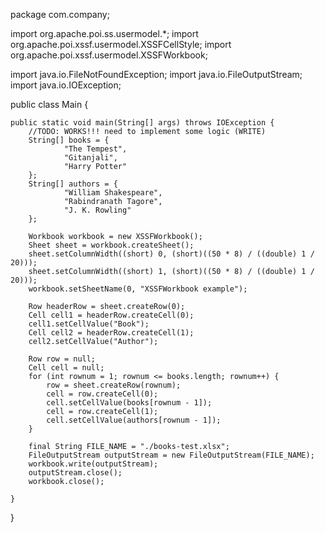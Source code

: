 package com.company;

import org.apache.poi.ss.usermodel.*;
import org.apache.poi.xssf.usermodel.XSSFCellStyle;
import org.apache.poi.xssf.usermodel.XSSFWorkbook;

import java.io.FileNotFoundException;
import java.io.FileOutputStream;
import java.io.IOException;

public class Main {

    public static void main(String[] args) throws IOException {
        //TODO: WORKS!!! need to implement some logic (WRITE)
        String[] books = {
                "The Tempest",
                "Gitanjali",
                "Harry Potter"
        };
        String[] authors = {
                "William Shakespeare",
                "Rabindranath Tagore",
                "J. K. Rowling"
        };

        Workbook workbook = new XSSFWorkbook();
        Sheet sheet = workbook.createSheet();
        sheet.setColumnWidth((short) 0, (short)((50 * 8) / ((double) 1 / 20)));
        sheet.setColumnWidth((short) 1, (short)((50 * 8) / ((double) 1 / 20)));
        workbook.setSheetName(0, "XSSFWorkbook example");

        Row headerRow = sheet.createRow(0);
        Cell cell1 = headerRow.createCell(0);
        cell1.setCellValue("Book");
        Cell cell2 = headerRow.createCell(1);
        cell2.setCellValue("Author");

        Row row = null;
        Cell cell = null;
        for (int rownum = 1; rownum <= books.length; rownum++) {
            row = sheet.createRow(rownum);
            cell = row.createCell(0);
            cell.setCellValue(books[rownum - 1]);
            cell = row.createCell(1);
            cell.setCellValue(authors[rownum - 1]);
        }

        final String FILE_NAME = "./books-test.xlsx";
        FileOutputStream outputStream = new FileOutputStream(FILE_NAME);
        workbook.write(outputStream);
        outputStream.close();
        workbook.close();

    }
}
